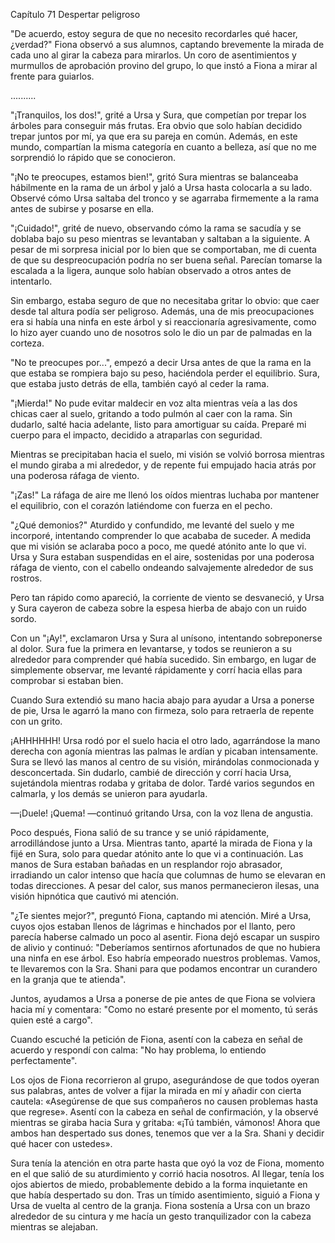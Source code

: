 
Capítulo 71 Despertar peligroso

"De acuerdo, estoy segura de que no necesito recordarles qué hacer, ¿verdad?" Fiona observó a sus alumnos, captando brevemente la mirada de cada uno al girar la cabeza para mirarlos. Un coro de asentimientos y murmullos de aprobación provino del grupo, lo que instó a Fiona a mirar al frente para guiarlos.

..........

"¡Tranquilos, los dos!", grité a Ursa y Sura, que competían por trepar los árboles para conseguir más frutas. Era obvio que solo habían decidido trepar juntos por mí, ya que era su pareja en común. Además, en este mundo, compartían la misma categoría en cuanto a belleza, así que no me sorprendió lo rápido que se conocieron.

"¡No te preocupes, estamos bien!", gritó Sura mientras se balanceaba hábilmente en la rama de un árbol y jaló a Ursa hasta colocarla a su lado. Observé cómo Ursa saltaba del tronco y se agarraba firmemente a la rama antes de subirse y posarse en ella.

"¡Cuidado!", grité de nuevo, observando cómo la rama se sacudía y se doblaba bajo su peso mientras se levantaban y saltaban a la siguiente. A pesar de mi sorpresa inicial por lo bien que se comportaban, me di cuenta de que su despreocupación podría no ser buena señal. Parecían tomarse la escalada a la ligera, aunque solo habían observado a otros antes de intentarlo.

Sin embargo, estaba seguro de que no necesitaba gritar lo obvio: que caer desde tal altura podía ser peligroso. Además, una de mis preocupaciones era si había una ninfa en este árbol y si reaccionaría agresivamente, como lo hizo ayer cuando uno de nosotros solo le dio un par de palmadas en la corteza.

"No te preocupes por...", empezó a decir Ursa antes de que la rama en la que estaba se rompiera bajo su peso, haciéndola perder el equilibrio. Sura, que estaba justo detrás de ella, también cayó al ceder la rama.

"¡Mierda!" No pude evitar maldecir en voz alta mientras veía a las dos chicas caer al suelo, gritando a todo pulmón al caer con la rama. Sin dudarlo, salté hacia adelante, listo para amortiguar su caída. Preparé mi cuerpo para el impacto, decidido a atraparlas con seguridad.

Mientras se precipitaban hacia el suelo, mi visión se volvió borrosa mientras el mundo giraba a mi alrededor, y de repente fui empujado hacia atrás por una poderosa ráfaga de viento.

"¡Zas!" La ráfaga de aire me llenó los oídos mientras luchaba por mantener el equilibrio, con el corazón latiéndome con fuerza en el pecho.

"¿Qué demonios?" Aturdido y confundido, me levanté del suelo y me incorporé, intentando comprender lo que acababa de suceder. A medida que mi visión se aclaraba poco a poco, me quedé atónito ante lo que vi. Ursa y Sura estaban suspendidas en el aire, sostenidas por una poderosa ráfaga de viento, con el cabello ondeando salvajemente alrededor de sus rostros.

Pero tan rápido como apareció, la corriente de viento se desvaneció, y Ursa y Sura cayeron de cabeza sobre la espesa hierba de abajo con un ruido sordo.

Con un "¡Ay!", exclamaron Ursa y Sura al unísono, intentando sobreponerse al dolor. Sura fue la primera en levantarse, y todos se reunieron a su alrededor para comprender qué había sucedido. Sin embargo, en lugar de simplemente observar, me levanté rápidamente y corrí hacia ellas para comprobar si estaban bien.

Cuando Sura extendió su mano hacia abajo para ayudar a Ursa a ponerse de pie, Ursa le agarró la mano con firmeza, solo para retraerla de repente con un grito.

¡AHHHHHH! Ursa rodó por el suelo hacia el otro lado, agarrándose la mano derecha con agonía mientras las palmas le ardían y picaban intensamente. Sura se llevó las manos al centro de su visión, mirándolas conmocionada y desconcertada. Sin dudarlo, cambié de dirección y corrí hacia Ursa, sujetándola mientras rodaba y gritaba de dolor. Tardé varios segundos en calmarla, y los demás se unieron para ayudarla.

—¡Duele! ¡Quema! —continuó gritando Ursa, con la voz llena de angustia.

Poco después, Fiona salió de su trance y se unió rápidamente, arrodillándose junto a Ursa. Mientras tanto, aparté la mirada de Fiona y la fijé en Sura, solo para quedar atónito ante lo que vi a continuación. Las manos de Sura estaban bañadas en un resplandor rojo abrasador, irradiando un calor intenso que hacía que columnas de humo se elevaran en todas direcciones. A pesar del calor, sus manos permanecieron ilesas, una visión hipnótica que cautivó mi atención.

"¿Te sientes mejor?", preguntó Fiona, captando mi atención. Miré a Ursa, cuyos ojos estaban llenos de lágrimas e hinchados por el llanto, pero parecía haberse calmado un poco al asentir. Fiona dejó escapar un suspiro de alivio y continuó: "Deberíamos sentirnos afortunados de que no hubiera una ninfa en ese árbol. Eso habría empeorado nuestros problemas. Vamos, te llevaremos con la Sra. Shani para que podamos encontrar un curandero en la granja que te atienda".

Juntos, ayudamos a Ursa a ponerse de pie antes de que Fiona se volviera hacia mí y comentara: "Como no estaré presente por el momento, tú serás quien esté a cargo".

Cuando escuché la petición de Fiona, asentí con la cabeza en señal de acuerdo y respondí con calma: "No hay problema, lo entiendo perfectamente".

Los ojos de Fiona recorrieron al grupo, asegurándose de que todos oyeran sus palabras, antes de volver a fijar la mirada en mí y añadir con cierta cautela: «Asegúrense de que sus compañeros no causen problemas hasta que regrese». Asentí con la cabeza en señal de confirmación, y la observé mientras se giraba hacia Sura y gritaba: «¡Tú también, vámonos! Ahora que ambos han despertado sus dones, tenemos que ver a la Sra. Shani y decidir qué hacer con ustedes».

Sura tenía la atención en otra parte hasta que oyó la voz de Fiona, momento en el que salió de su aturdimiento y corrió hacia nosotros. Al llegar, tenía los ojos abiertos de miedo, probablemente debido a la forma inquietante en que había despertado su don. Tras un tímido asentimiento, siguió a Fiona y Ursa de vuelta al centro de la granja. Fiona sostenía a Ursa con un brazo alrededor de su cintura y me hacía un gesto tranquilizador con la cabeza mientras se alejaban.